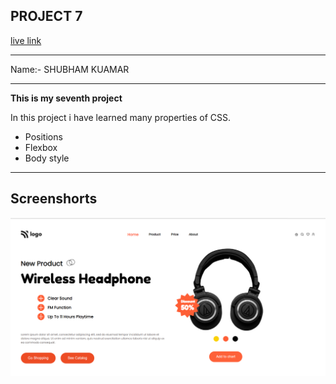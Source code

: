 ## PROJECT 7
[live link](https://shubham-live-class-project-7.netlify.app)

---
Name:- SHUBHAM KUAMAR

---
**This is my seventh project**

In this project i have learned many properties of CSS.

- Positions
- Flexbox
- Body style
---
## Screenshorts
![Screenshort](./screenshort/Screenshot%20(9).png)